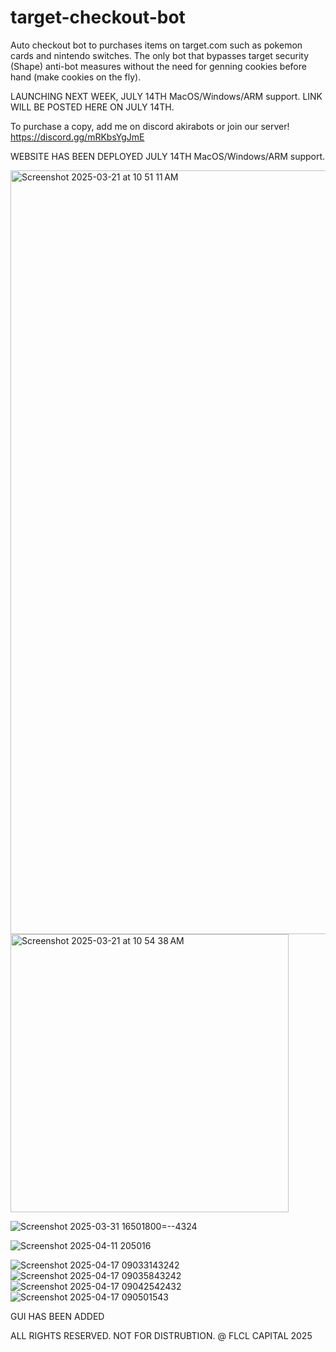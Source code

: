 # target-checkout-bot
Auto checkout bot to purchases items on target.com such as pokemon cards and nintendo switches. The only bot that bypasses target security (Shape) anti-bot measures without the need for genning cookies before hand (make cookies on the fly).

LAUNCHING NEXT WEEK, JULY 14TH MacOS/Windows/ARM support. LINK WILL BE POSTED HERE ON JULY 14TH.

To purchase a copy, add me on discord akirabots or join our server! https://discord.gg/mRKbsYgJmE

WEBSITE HAS BEEN DEPLOYED JULY 14TH MacOS/Windows/ARM support.

<img width="1222" alt="Screenshot 2025-03-21 at 10 51 11 AM" src="https://github.com/user-attachments/assets/fe0262df-e6de-4998-99d8-d476b1b017a3" />

<img width="445" alt="Screenshot 2025-03-21 at 10 54 38 AM" src="https://github.com/user-attachments/assets/5ef95644-4fe1-4064-892f-1543a05e276d" />


![Screenshot 2025-03-31 16501800=--4324](https://github.com/user-attachments/assets/86b6748a-81f1-4d22-87d3-a841efba4e0c)

![Screenshot 2025-04-11 205016](https://github.com/user-attachments/assets/8510bd65-774d-41e6-8113-3664e4f85a77)

![Screenshot 2025-04-17 09033143242](https://github.com/user-attachments/assets/5d2b3005-a639-480e-b9aa-51bb6fe9982a)
![Screenshot 2025-04-17 09035843242](https://github.com/user-attachments/assets/487e72c1-77a7-4a38-bca1-df738594c154)
![Screenshot 2025-04-17 09042542432](https://github.com/user-attachments/assets/e75315fd-1e9b-4e3c-b604-3ad3f1a3c98d)
![Screenshot 2025-04-17 090501543](https://github.com/user-attachments/assets/16184730-fc86-4c9b-9c49-941c49735474)

GUI HAS BEEN ADDED

ALL RIGHTS RESERVED. NOT FOR DISTRUBTION. @ FLCL CAPITAL 2025


